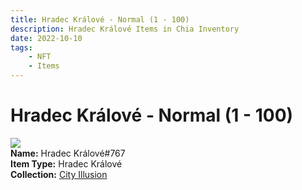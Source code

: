 ```yaml
---
title: Hradec Králové - Normal (1 - 100)
description: Hradec Králové Items in Chia Inventory
date: 2022-10-10
tags:
    - NFT
    - Items
---
```


# Hradec Králové - Normal (1 - 100)
<div class="item_thumbnail">
<img loading="lazy" src="https://ygndecmvwxmrbejeponjmd3mcvxjuuuqynyexnndtkhs6rmmsy.arweave.net/wZoyCZW12RCRJHualg9sFW6aUpD-DcEu1o5qPL0WMlo"><br/>
<div><strong>Name:</strong> Hradec Králové#767</div>
<div><strong>Item Type:</strong> Hradec Králové</div>
<div><strong>Collection:</strong> <a href="https://www.spacescan.io/xch/nft/collection/col1lend2dcn558km4wcwta4xnkfv3xpcmlp9kyt0m909emvfxechlyqdl5ndg">City Illusion</a></div>
</div>

